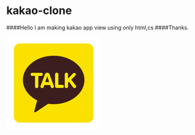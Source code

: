 # kakao-clone
####Hello I am making kakao app view using only html,cs
####Thanks.

![](./images/kakaotalk.png "kakao img")